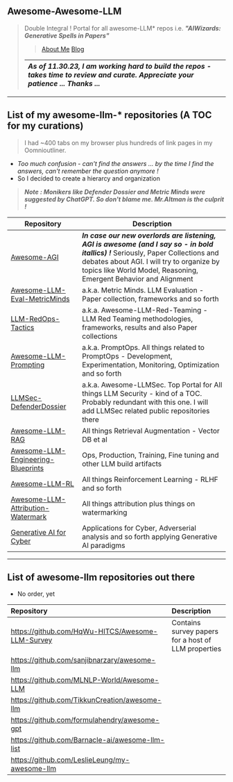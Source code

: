 ## Awesome-Awesome-LLM
> Double Integral ! Portal for all awesome-LLM* repos i.e. ***"AIWizards: Generative Spells in Papers"***
> 
> > [About Me](https://www.linkedin.com/in/ksankar) [Blog](https://ksankar.medium.com)
> 
> |***As of 11.30.23, I am working hard to build the repos - takes time to review and curate. Appreciate your patience ... Thanks ...***|
> | :- |
> 
***
## List of my awesome-llm-* repositories (A TOC for my curations)
> I had ~400 tabs on my browser plus hundreds of link pages in my Oomnioutliner.
* _Too much confusion - can't find the answers ... by the time I find the answers, can't remember the question anymore !_
* So I decided to create a hierarcy and organization

> ***Note : Monikers like _Defender Dossier_ and _Metric Minds_ were suggested by ChatGPT. So don't blame me. Mr.Altman is the culprit !***

| Repository | Description | 
| - | - |
| [Awesome-AGI](https://github.com/xsankar/Awesome-AGI) | ***In case our new overlords are listening, AGI is awesome (and I say so - in bold itallics) !***  Seriously, Paper Collections and debates about AGI. I will try to organize by topics like World Model, Reasoning, Emergent Behavior and Alignment |
| [Awesome-LLM-Eval-MetricMinds](https://github.com/xsankar/awesome-LLM-Eval-MetricMinds) | a.k.a. Metric Minds. LLM Evaluation - Paper collection, frameworks and so forth|
| [LLM-RedOps-Tactics ](https://github.com/xsankar/LLM-RedOps-Tactics) | a.k.a. Awesome-LLM-Red-Teaming - LLM Red Teaming methodologies, frameworks, results and also Paper collections|
| [Awesome-LLM-Prompting](https://github.com/xsankar/Awesome-LLM-Prompting) | a.k.a. PromptOps. All things related to PromptOps - Development, Experimentation, Monitoring, Optimization and so forth |
| [LLMSec-DefenderDossier](https://github.com/xsankar/LLMSec-DefenderDossier) | a.k.a. Awesome-LLMSec. Top Portal for All things LLM Security - kind of a TOC. Probably redundant with this one. I will add LLMSec related public repositories there |
| [Awesome-LLM-RAG](https://github.com/xsankar/Awesome-LLM-RAG) | All things Retrieval Augmentation - Vector DB et al |
| [Awesome-LLM-Engineering-Blueprints](https://github.com/xsankar/Awesome-LLM-Engineering-Blueprints) | Ops, Production, Training, Fine tuning and other LLM build artifacts|
| [Awesome-LLM-RL](https://github.com/xsankar/Awesome-LLM-RL) | All things Reinforcement Learning - RLHF and so forth |
| [Awesome-LLM-Attribution-Watermark](https://github.com/xsankar/Awesome-LLM-Attribution-Watermark) | All things attribution plus things on watermarking |
| [Generative AI for Cyber](https://github.com/xsankar/GenAI-for-Cyber) | Applications for Cyber, Adverserial analysis and so forth applying Generative AI paradigms |
***
## List of awesome-llm repositories out there
* No order, yet
   
| Repository | Description | 
| :- | :- |
| https://github.com/HqWu-HITCS/Awesome-LLM-Survey | Contains survey papers for a host of LLM properties |
| https://github.com/sanjibnarzary/awesome-llm | |
| https://github.com/MLNLP-World/Awesome-LLM | |
| https://github.com/TikkunCreation/awesome-llm | |
| https://github.com/formulahendry/awesome-gpt | |
| https://github.com/Barnacle-ai/awesome-llm-list | |
| https://github.com/LeslieLeung/my-awesome-llm | |

